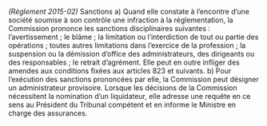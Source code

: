_(Règlement 2015-02)_ Sanctions
a) Quand elle constate à l’encontre d’une société soumise à son contrôle une infraction à la réglementation, la Commission prononce les sanctions disciplinaires suivantes :
l’avertissement ;
le blâme ;
la limitation ou l’interdiction de tout ou partie des opérations ;
toutes autres limitations dans l’exercice de la profession ;
la suspension ou la démission d’office des administrateurs, des dirigeants ou des responsables ;
le retrait d’agrément.
Elle peut en outre infliger des amendes aux conditions fixées aux articles 823 et suivants.
b) Pour l’exécution des sanctions prononcées par elle, la Commission peut désigner un administrateur provisoire.
Lorsque les décisions de la Commission nécessitent la nomination d’un liquidateur, elle adresse une requête en ce sens au Président du Tribunal compétent et en informe le Ministre en charge des assurances.